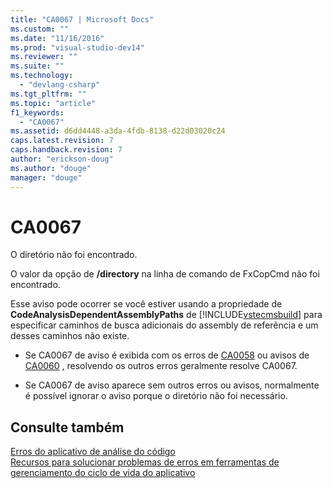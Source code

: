 ```yaml
---
title: "CA0067 | Microsoft Docs"
ms.custom: ""
ms.date: "11/16/2016"
ms.prod: "visual-studio-dev14"
ms.reviewer: ""
ms.suite: ""
ms.technology: 
  - "devlang-csharp"
ms.tgt_pltfrm: ""
ms.topic: "article"
f1_keywords: 
  - "CA0067"
ms.assetid: d6dd4448-a3da-4fdb-8138-d22d03020c24
caps.latest.revision: 7
caps.handback.revision: 7
author: "erickson-doug"
ms.author: "douge"
manager: "douge"
---
```

# CA0067
O diretório não foi encontrado.  
  
 O valor da opção de **\/directory** na linha de comando de FxCopCmd não foi encontrado.  
  
 Esse aviso pode ocorrer se você estiver usando a propriedade de **CodeAnalysisDependentAssemblyPaths** de [!INCLUDE[vstecmsbuild](../extensibility/internals/includes/vstecmsbuild_md.md)] para especificar caminhos de busca adicionais do assembly de referência e um desses caminhos não existe.  
  
-   Se CA0067 de aviso é exibida com os erros de [CA0058](../misc/ca0058.md) ou avisos de [CA0060](/visual-cpp/misc/ca0060) , resolvendo os outros erros geralmente resolve CA0067.  
  
-   Se CA0067 de aviso aparece sem outros erros ou avisos, normalmente é possível ignorar o aviso porque o diretório não foi necessário.  
  
## Consulte também  
 [Erros do aplicativo de análise do código](../code-quality/code-analysis-application-errors.md)   
 [Recursos para solucionar problemas de erros em ferramentas de gerenciamento do ciclo de vida do aplicativo](../Topic/Resources%20for%20Troubleshooting%20Errors%20in%20Application%20Lifecycle%20Management%20Tools.md)